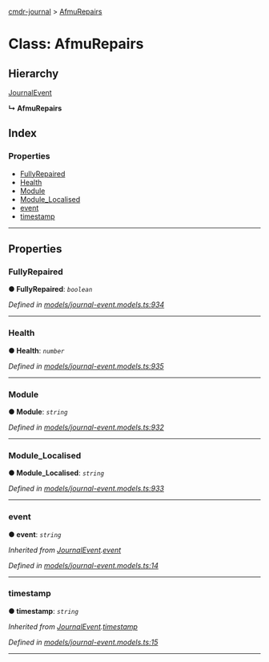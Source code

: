 [cmdr-journal](../README.md) > [AfmuRepairs](../classes/afmurepairs.md)



# Class: AfmuRepairs

## Hierarchy


 [JournalEvent](journalevent.md)

**↳ AfmuRepairs**







## Index

### Properties

* [FullyRepaired](afmurepairs.md#fullyrepaired)
* [Health](afmurepairs.md#health)
* [Module](afmurepairs.md#module)
* [Module_Localised](afmurepairs.md#module_localised)
* [event](afmurepairs.md#event)
* [timestamp](afmurepairs.md#timestamp)



---
## Properties
<a id="fullyrepaired"></a>

###  FullyRepaired

**●  FullyRepaired**:  *`boolean`* 

*Defined in [models/journal-event.models.ts:934](https://github.com/chrisbruford/cmdr-journal/blob/5b08b7d/src/models/journal-event.models.ts#L934)*





___

<a id="health"></a>

###  Health

**●  Health**:  *`number`* 

*Defined in [models/journal-event.models.ts:935](https://github.com/chrisbruford/cmdr-journal/blob/5b08b7d/src/models/journal-event.models.ts#L935)*





___

<a id="module"></a>

###  Module

**●  Module**:  *`string`* 

*Defined in [models/journal-event.models.ts:932](https://github.com/chrisbruford/cmdr-journal/blob/5b08b7d/src/models/journal-event.models.ts#L932)*





___

<a id="module_localised"></a>

###  Module_Localised

**●  Module_Localised**:  *`string`* 

*Defined in [models/journal-event.models.ts:933](https://github.com/chrisbruford/cmdr-journal/blob/5b08b7d/src/models/journal-event.models.ts#L933)*





___

<a id="event"></a>

###  event

**●  event**:  *`string`* 

*Inherited from [JournalEvent](journalevent.md).[event](journalevent.md#event)*

*Defined in [models/journal-event.models.ts:14](https://github.com/chrisbruford/cmdr-journal/blob/5b08b7d/src/models/journal-event.models.ts#L14)*





___

<a id="timestamp"></a>

###  timestamp

**●  timestamp**:  *`string`* 

*Inherited from [JournalEvent](journalevent.md).[timestamp](journalevent.md#timestamp)*

*Defined in [models/journal-event.models.ts:15](https://github.com/chrisbruford/cmdr-journal/blob/5b08b7d/src/models/journal-event.models.ts#L15)*





___



